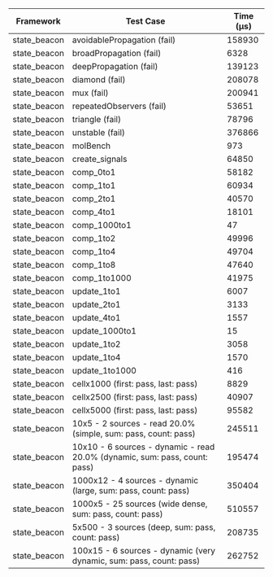 | Framework | Test Case | Time (μs) |
| --- | --- | --- |
| state_beacon | avoidablePropagation (fail) | 158930 |
| state_beacon | broadPropagation (fail) | 6328 |
| state_beacon | deepPropagation (fail) | 139123 |
| state_beacon | diamond (fail) | 208078 |
| state_beacon | mux (fail) | 200941 |
| state_beacon | repeatedObservers (fail) | 53651 |
| state_beacon | triangle (fail) | 78796 |
| state_beacon | unstable (fail) | 376866 |
| state_beacon | molBench | 973 |
| state_beacon | create_signals | 64850 |
| state_beacon | comp_0to1 | 58182 |
| state_beacon | comp_1to1 | 60934 |
| state_beacon | comp_2to1 | 40570 |
| state_beacon | comp_4to1 | 18101 |
| state_beacon | comp_1000to1 | 47 |
| state_beacon | comp_1to2 | 49996 |
| state_beacon | comp_1to4 | 49704 |
| state_beacon | comp_1to8 | 47640 |
| state_beacon | comp_1to1000 | 41975 |
| state_beacon | update_1to1 | 6007 |
| state_beacon | update_2to1 | 3133 |
| state_beacon | update_4to1 | 1557 |
| state_beacon | update_1000to1 | 15 |
| state_beacon | update_1to2 | 3058 |
| state_beacon | update_1to4 | 1570 |
| state_beacon | update_1to1000 | 416 |
| state_beacon | cellx1000 (first: pass, last: pass) | 8829 |
| state_beacon | cellx2500 (first: pass, last: pass) | 40907 |
| state_beacon | cellx5000 (first: pass, last: pass) | 95582 |
| state_beacon | 10x5 - 2 sources - read 20.0% (simple, sum: pass, count: pass) | 245511 |
| state_beacon | 10x10 - 6 sources - dynamic - read 20.0% (dynamic, sum: pass, count: pass) | 195474 |
| state_beacon | 1000x12 - 4 sources - dynamic (large, sum: pass, count: pass) | 350404 |
| state_beacon | 1000x5 - 25 sources (wide dense, sum: pass, count: pass) | 510557 |
| state_beacon | 5x500 - 3 sources (deep, sum: pass, count: pass) | 208735 |
| state_beacon | 100x15 - 6 sources - dynamic (very dynamic, sum: pass, count: pass) | 262752 |
